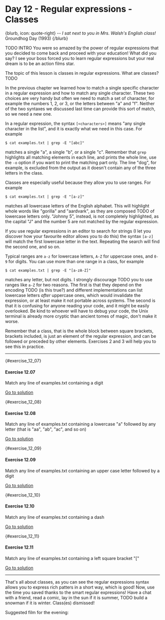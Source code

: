 # Day 12 - Regular expressions - Classes

{blurb, icon: quote-right}
-- _I sat next to you in Mrs. Walsh's English class!_
Groundhog Day (1993)
{/blurb}

TODO INTRO
You were so amazed by the power of regular expressions that you decided to come back and proceed with your education! What did you say? I see your boss forced you to learn regular expressions but your real dream is to be an action films star. 

The topic of this lesson is classes in regular expressions. What are classes? TODO

In the previous chapter we learned how to match a single specific character in a regular expression and how to match any single character. These two choices are very handy but often we need to match a set of character, for example the numbers 1, 2, or 3, or the letters between "a" and "f". Neither of the two syntaxes we discussed last time can provide this sort of match, so we need a new one.

In a regular expression, the syntax `[<characters>]` means "any single character in the list", and it is exactly what we need in this case. For example

```
$ cat examples.txt | grep -E "[abc]"
```

matches a single "a", a single "b", or a single "c". Remember that `grep` highlights all matching elements in each line, and prints the whole line, use the `-o` option if you want to print the matching part only. The line "dog", for example, is excluded from the output as it doesn't contain any of the three letters in the class.

Classes are especially useful because they allow you to use ranges. For example

```
$ cat examples.txt | grep -E "[a-z]"
```

matches all lowercase letters of the English alphabet. This will highlight whole words like "gorilla" and "aardvark", as they are composed TODO of lowercase letters only. "Johnny 5", instead, is not completely highlighted, as the capital "J" and the number 5 are not matched by the regular expression. 

If you use regular expressions in an editor to search for strings (I let you discover how your favourite editor allows you to do this) the syntax `[a-z]` will match the first lowercase letter in the text. Repeating the search will find the second one, and so on.

Typical ranges are `a-z` for lowercase letters, `A-Z` for uppercase ones, and `0-9` for digits. You can use more than one range in a class, for example

```
$ cat examples.txt | grep -E "[a-zA-Z]"
```

matches any letter, but not digits. I strongly discourage TODO you to use ranges like `a-Z` for two reasons. The first is that they depend on the encoding TODO (is this true?) and different implementations can list lowercase letters _after_ uppercase ones, which would invalidate the expression, or at least make it not portable across systems. The second is that it is confusing for anyone reading your code, and it might be easily overlooked. Be kind to whoever will have to debug your code, the Unix terminal is already more cryptic than ancient tomes of magic, don't make it worse.

Remember that a class, that is the whole block between square brackets, brackets included, is just an element of the regular expression, and can be followed or preceded by other elements. Exercises 2 and 3 will help you to see this in practice.

* * *


{#exercise_12_07}
#### Exercise 12.07
Match any line of examples.txt containing a digit

[Go to solution](#solution_12_07)

{#exercise_12_08}
#### Exercise 12.08
Match any line of examples.txt containing a lowercase "a" followed by any letter (that is "aa", "ab", "ac", and so on)

[Go to solution](#solution_12_08)

{#exercise_12_09}
#### Exercise 12.09
Match any line of examples.txt containing an upper case letter followed by a digit

[Go to solution](#solution_12_09)

{#exercise_12_10}
#### Exercise 12.10
Match any line of examples.txt containing a dash

[Go to solution](#solution_12_10)

{#exercise_12_11}
#### Exercise 12.11
Match any line of examples.txt containing a left square bracket "["

[Go to solution](#solution_12_11)


* * *

That's all about classes, as you can see the regular expressions syntax allows you to express rich patters in a short way, which is good! Now, use the time you saved thanks to the smart regular expressions! Have a chat with a friend, read a comic, lay in the sun if it is summer, TODO build a snowman if it is winter. Class(es) dismissed!

Suggested film for the evening: